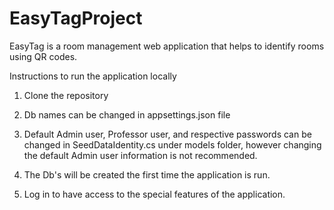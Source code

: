# EasyTagProject
EasyTag is a room management web application that helps to identify rooms using QR codes.

Instructions to run the application locally

1. Clone the repository

2. Db names can be changed in appsettings.json file

3. Default Admin user, Professor user, and respective passwords can be changed in SeedDataIdentity.cs under models folder, however changing the default Admin user information is not recommended.

4. The Db's will be created the first time the application is run.

5. Log in to have access to the special features of the application.
